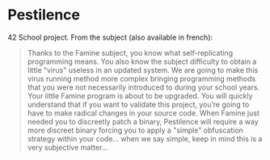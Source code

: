 # Pestilence
42 School project. From the subject (also available in french):

> Thanks to the Famine subject, you know what self-replicating programming means. You also know the subject difficulty to obtain a little "virus" useless in an updated system.
> We are going to make this virus running method more complex bringing programming methods that you were not necessarily introduced to during your school years.
> Your little Famine program is about to be upgraded. You will quickly understand that if you want to validate this project, you’re going to have to make radical changes in your source code. When Famine just needed you to discreetly patch a binary, Pestilence will require a way more discreet binary forcing you to apply a "simple" obfuscation strategy within your code... when we say simple, keep in mind this is a very subjective matter...
